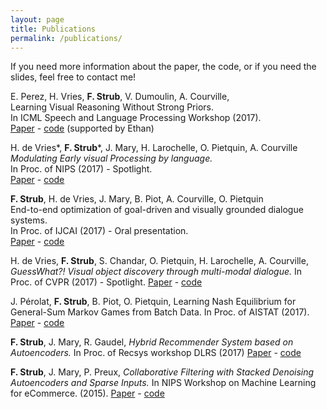 ```yaml
---
layout: page
title: Publications
permalink: /publications/
---
```


If you need more information about the paper, the code, or if you need the slides, feel free to contact me!

E. Perez, H. Vries, **F. Strub**, V. Dumoulin, A. Courville,<br/>
Learning Visual Reasoning Without Strong Priors. <br/>
In ICML Speech and Language Processing Workshop (2017). <br/>
[Paper](https://arxiv.org/abs/1707.03017) - [code](https://github.com/ethanjperez/film) (supported by Ethan)

H. de Vries&ast;, **F. Strub**&ast;, J. Mary, H. Larochelle, O. Pietquin, A. Courville <br/>
*Modulating Early visual Processing by language.* <br/>
In Proc. of NIPS (2017) - Spotlight. <br/>
[Paper](https://arxiv.org/abs/1707.00683) - [code](https://github.com/GuessWhatGame)

**F. Strub**, H. de Vries, J. Mary, B. Piot, A. Courville, O. Pietquin <br/>
End-to-end optimization of goal-driven and visually grounded dialogue systems.  <br/>
In Proc. of IJCAI (2017) - Oral presentation.<br/>
[Paper](https://arxiv.org/abs/1703.05423) - [code](https://github.com/GuessWhatGame/guesswhat)

H. de Vries, **F. Strub**, S. Chandar, O. Pietquin, H. Larochelle, A. Courville,
*GuessWhat?! Visual object discovery through multi-modal dialogue.*
In Proc. of CVPR (2017) - Spotlight.
[Paper](https://arxiv.org/abs/1611.08481) - [code](https://github.com/GuessWhatGame/guesswhat)


J. Pérolat, **F. Strub**, B. Piot, O. Pietquin,
Learning Nash Equilibrium for General-Sum Markov Games from Batch Data.
In Proc. of AISTAT (2017).
[Paper](https://arxiv.org/abs/1606.08718) - [code](https://github.com/fstrub95/nashnetwork)

**F. Strub**, J. Mary, R. Gaudel, 
*Hybrid Recommender System based on Autoencoders.*
In Proc. of Recsys workshop DLRS (2017)
[Paper](https://arxiv.org/abs/1606.07659) - [code](https://github.com/fstrub95/Autoencoders_cf)

**F. Strub**, J. Mary, P. Preux, 
*Collaborative Filtering with Stacked Denoising Autoencoders and Sparse Inputs.*
In NIPS Workshop on Machine Learning for eCommerce. (2015).
[Paper](https://hal.archives-ouvertes.fr/hal-01256422/document) - [code](https://github.com/fstrub95/Autoencoders_cf)

